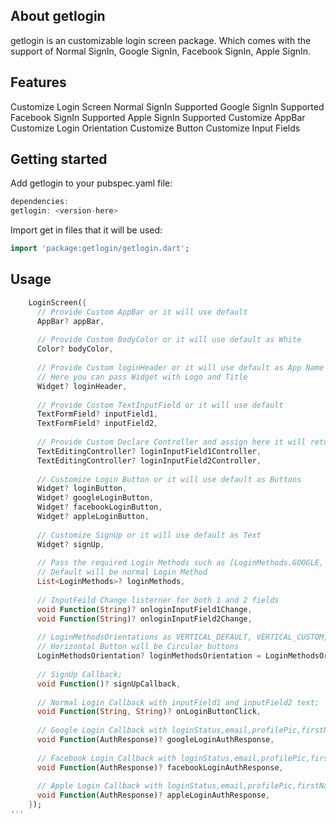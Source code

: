 <!-- 
This README describes the package. If you publish this package to pub.dev,
this README's contents appear on the landing page for your package.

For information about how to write a good package README, see the guide for
[writing package pages](https://dart.dev/guides/libraries/writing-package-pages). 

For general information about developing packages, see the Dart guide for
[creating packages](https://dart.dev/guides/libraries/create-library-packages)
and the Flutter guide for
[developing packages and plugins](https://flutter.dev/developing-packages). 
-->

## About getlogin

getlogin is an customizable login screen package. Which comes with the support of Normal SignIn, Google SignIn, Facebook SignIn, Apple SignIn.

## Features

Customize Login Screen
Normal SignIn Supported
Google SignIn Supported
Facebook SignIn Supported
Apple SignIn Supported
Customize AppBar
Customize Login Orientation
Customize Button
Customize Input Fields

## Getting started

Add getlogin to your pubspec.yaml file:
```dart
dependencies:
getlogin: <version-here>
```
Import get in files that it will be used:
```dart
import 'package:getlogin/getlogin.dart';
```

## Usage
```dart
    LoginScreen({
      // Provide Custom AppBar or it will use default
      AppBar? appBar,
      
      // Provide Custom BodyColor or it will use default as White
      Color? bodyColor,
      
      // Provide Custom loginHeader or it will use default as App Name
      // Here you can pass Widget with Logo and Title
      Widget? loginHeader,
      
      // Provide Custom TextInputField or it will use default
      TextFormField? inputField1,
      TextFormField? inputField2,
      
      // Provide Custom Declare Controller and assign here it will return response
      TextEditingController? loginInputField1Controller,
      TextEditingController? loginInputField2Controller,
      
      // Customize Login Button or it will use default as Buttons
      Widget? loginButton,
      Widget? googleLoginButton,
      Widget? facebookLoginButton,
      Widget? appleLoginButton,
      
      // Customize SignUp or it will use default as Text
      Widget? signUp,
      
      // Pass the required Login Methods such as [LoginMethods.GOOGLE, LoginMethods.FACEBOOK]
      // Default will be normal Login Method
      List<LoginMethods>? loginMethods,
      
      // InputFeild Change listerner for both 1 and 2 fields
      void Function(String)? onloginInputField1Change,
      void Function(String)? onloginInputField2Change,
      
      // LoginMethodsOrientations as VERTICAL_DEFAULT, VERTICAL_CUSTOM, HORIZONTAL
      // Horizontal Button will be Circular buttons
      LoginMethodsOrientation? loginMethodsOrientation = LoginMethodsOrientation.VERTICAL_DEFAULT,
      
      // SignUp Callback;
      void Function()? signUpCallback,
      
      // Normal Login Callback with inputField1 and inputField2 text;
      void Function(String, String)? onLoginButtonClick,
      
      // Google Login Callback with loginStatus,email,profilePic,firstName,lastName,error,authCode;
      void Function(AuthResponse)? googleLoginAuthResponse,
      
      // Facebook Login Callback with loginStatus,email,profilePic,firstName,lastName,error,authCode;
      void Function(AuthResponse)? facebookLoginAuthResponse,
      
      // Apple Login Callback with loginStatus,email,profilePic,firstName,lastName,error,authCode;
      void Function(AuthResponse)? appleLoginAuthResponse,
    });
'''
